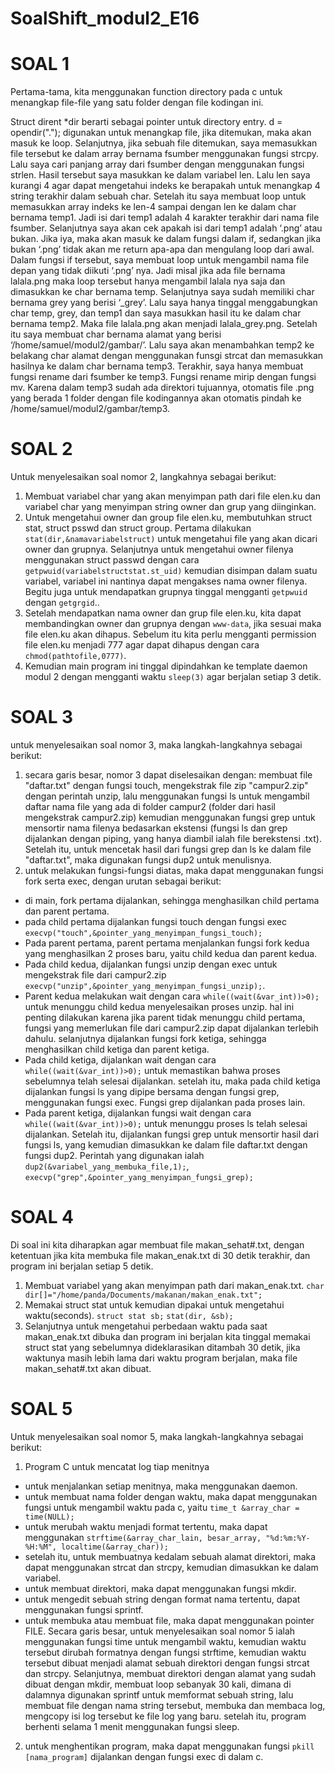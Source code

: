 # SoalShift_modul2_E16
# SOAL 1
Pertama-tama, kita menggunakan function directory pada c untuk menangkap file-file yang satu folder dengan file kodingan ini. 

Struct dirent *dir berarti sebagai pointer untuk directory entry. 
d = opendir("."); digunakan untuk menangkap file, jika ditemukan, maka akan masuk ke loop.
Selanjutnya, jika sebuah file ditemukan, saya memasukkan file tersebut ke dalam array bernama fsumber menggunakan fungsi strcpy. Lalu saya cari panjang array dari fsumber dengan menggunakan fungsi strlen. Hasil tersebut saya masukkan ke dalam variabel len. Lalu len saya kurangi 4 agar dapat mengetahui indeks ke berapakah untuk menangkap 4 string terakhir dalam sebuah char. Setelah itu saya membuat loop untuk memasukkan array indeks ke len-4 sampai dengan len ke dalam char bernama temp1. Jadi isi dari temp1 adalah 4 karakter terakhir dari nama file fsumber. Selanjutnya saya akan cek apakah isi dari temp1 adalah ‘.png’ atau bukan. Jika iya, maka akan masuk ke dalam fungsi dalam if, sedangkan jika bukan ‘.png’ tidak akan me return apa-apa dan mengulang loop dari awal.
Dalam fungsi if tersebut, saya membuat loop untuk mengambil nama file depan yang tidak diikuti ‘.png’ nya. Jadi misal jika ada file bernama lalala.png maka loop tersebut hanya mengambil lalala nya saja dan dimasukkan ke char bernama temp. Selanjutnya saya sudah memiliki char bernama grey yang berisi ‘_grey’. Lalu saya hanya tinggal menggabungkan char temp, grey, dan temp1 dan saya masukkan hasil itu ke dalam char bernama temp2. Maka file lalala.png akan menjadi lalala_grey.png. Setelah itu saya membuat char bernama alamat yang berisi ‘/home/samuel/modul2/gambar/’. Lalu saya akan menambahkan temp2 ke belakang char alamat dengan menggunakan funsgi strcat dan memasukkan hasilnya ke dalam char bernama temp3. Terakhir, saya hanya membuat fungsi rename dari fsumber ke temp3. Fungsi rename mirip dengan fungsi mv. Karena dalam temp3 sudah ada direktori tujuannya, otomatis file .png yang berada 1 folder dengan file kodingannya akan otomatis pindah ke /home/samuel/modul2/gambar/temp3. 

# SOAL 2
Untuk menyelesaikan soal nomor 2, langkahnya sebagai berikut:
1. Membuat variabel char yang akan menyimpan path dari file elen.ku dan variabel char yang menyimpan string owner dan grup yang diinginkan.
2. Untuk mengetahui owner dan group file elen.ku, membutuhkan struct stat, struct psswd dan struct group. Pertama dilakukan `stat(dir,&namavariabelstruct)` untuk mengetahui file yang akan dicari owner dan grupnya. Selanjutnya untuk mengetahui owner filenya menggunakan struct passwd dengan cara `getpwuid(variabelstructstat.st_uid)` kemudian disimpan dalam suatu variabel, variabel ini nantinya dapat mengakses nama owner filenya. Begitu juga untuk mendapatkan grupnya tinggal mengganti `getpwuid` dengan `getgrgid`..
3. Setelah mendapatkan nama owner dan grup file elen.ku, kita dapat membandingkan owner dan grupnya dengan `www-data`, jika sesuai maka file elen.ku akan dihapus. Sebelum itu kita perlu mengganti permission file elen.ku menjadi 777 agar dapat dihapus dengan cara `chmod(pathtofile,0777)`.
4. Kemudian main program ini tinggal dipindahkan ke template daemon modul 2 dengan mengganti waktu `sleep(3)` agar berjalan setiap 3 detik.

# SOAL 3
untuk menyelesaikan soal nomor 3, maka langkah-langkahnya sebagai berikut:
1. secara garis besar, nomor 3 dapat diselesaikan dengan: membuat file "daftar.txt" dengan fungsi touch, mengekstrak file zip "campur2.zip" dengan perintah unzip, lalu menggunakan fungsi ls untuk mengambil daftar nama file yang ada di folder campur2 (folder dari hasil mengekstrak campur2.zip) kemudian menggunakan fungsi grep untuk mensortir nama filenya bedasarkan ekstensi (fungsi ls dan grep dijalankan dengan piping, yang hanya diambil ialah file berekstensi .txt). Setelah itu, untuk mencetak hasil dari fungsi grep dan ls ke dalam file "daftar.txt", maka digunakan fungsi dup2 untuk menulisnya.
2. untuk melakukan fungsi-fungsi diatas, maka dapat menggunakan fungsi fork serta exec, dengan urutan sebagai berikut:
- di main, fork pertama dijalankan, sehingga menghasilkan child pertama dan parent pertama.
- pada child pertama dijalankan fungsi touch dengan fungsi exec `execvp("touch",&pointer_yang_menyimpan_fungsi_touch);`
- Pada parent pertama, parent pertama menjalankan fungsi fork kedua yang menghasilkan 2 proses baru, yaitu child kedua dan parent kedua.
- Pada child kedua, dijalankan fungsi unzip dengan exec untuk mengekstrak file dari campur2.zip `execvp("unzip",&pointer_yang_menyimpan_fungsi_unzip);`. 
- Parent kedua melakukan wait dengan cara `while((wait(&var_int))>0);` untuk menunggu child kedua menyelesaikan proses unzip. hal ini penting dilakukan karena jika parent tidak menunggu child pertama, fungsi yang memerlukan file dari campur2.zip dapat dijalankan terlebih dahulu. selanjutnya dijalankan fungsi fork ketiga, sehingga menghasilkan child ketiga dan parent ketiga.
- Pada child ketiga, dijalankan wait dengan cara `while((wait(&var_int))>0);` untuk memastikan bahwa proses sebelumnya telah selesai dijalankan. setelah itu, maka pada child ketiga dijalankan fungsi ls yang dipipe bersama dengan fungsi grep, menggunakan fungsi exec. Fungsi grep dijalankan pada proses lain.
- Pada parent ketiga, dijalankan fungsi wait dengan cara `while((wait(&var_int))>0);` untuk menunggu proses ls telah selesai dijalankan.  Setelah itu, dijalankan fungsi grep untuk mensortir hasil dari fungsi ls, yang kemudian dimasukkan ke dalam file daftar.txt dengan fungsi dup2. Perintah yang digunakan ialah `dup2(&variabel_yang_membuka_file,1);`, `execvp("grep",&pointer_yang_menyimpan_fungsi_grep);`
# SOAL 4
Di soal ini kita diharapkan agar membuat file makan_sehat#.txt, dengan ketentuan jika kita membuka file makan_enak.txt di 30 detik terakhir, dan program ini berjalan setiap 5 detik.
1. Membuat variabel yang akan menyimpan path dari makan_enak.txt.
    ```char dir[]="/home/panda/Documents/makanan/makan_enak.txt";```
2. Memakai struct stat untuk kemudian dipakai untuk mengetahui waktu(seconds).
`struct stat sb;`
`stat(dir, &sb);`
3. Selanjutnya untuk mengetahui perbedaan waktu pada saat makan_enak.txt dibuka dan program ini berjalan kita tinggal memakai struct stat yang sebelumnya dideklarasikan ditambah 30 detik, jika waktunya masih lebih lama dari waktu program berjalan, maka file makan_sehat#.txt akan dibuat.

# SOAL 5
Untuk menyelesaikan soal nomor 5, maka langkah-langkahnya sebagai berikut:
1. Program C untuk mencatat log tiap menitnya
- untuk menjalankan setiap menitnya, maka menggunakan daemon.
- untuk membuat nama folder dengan waktu, maka dapat menggunakan fungsi untuk mengambil waktu pada c, yaitu `time_t &array_char = time(NULL);`
- untuk merubah waktu menjadi format tertentu, maka dapat menggunakan `strftime(&array_char_lain, besar_array, "%d:%m:%Y-%H:%M", localtime(&array_char));`
- setelah itu, untuk membuatnya kedalam sebuah alamat direktori, maka dapat menggunakan strcat  dan strcpy, kemudian dimasukkan ke dalam variabel.
- untuk membuat direktori, maka dapat menggunakan fungsi mkdir.
- untuk mengedit sebuah string dengan format nama tertentu, dapat menggunakan fungsi sprintf.
- untuk membuka atau membuat file, maka dapat menggunakan pointer FILE.
Secara garis besar, untuk menyelesaikan soal nomor 5 ialah menggunakan fungsi time untuk mengambil waktu, kemudian waktu tersebut dirubah formatnya dengan fungsi strftime, kemudian waktu tersebut dibuat menjadi alamat sebuah direktori dengan fungsi strcat dan strcpy. Selanjutnya, membuat direktori dengan alamat yang sudah dibuat dengan mkdir, membuat loop sebanyak 30 kali, dimana di dalamnya digunakan sprintf untuk memformat sebuah string, lalu membuat file dengan nama string tersebut, membuka dan membaca log, mengcopy isi log tersebut ke file log yang baru. setelah itu, program berhenti selama 1 menit menggunakan fungsi sleep.
2. untuk menghentikan program, maka dapat menggunakan fungsi `pkill [nama_program]` dijalankan dengan fungsi exec di dalam c.

